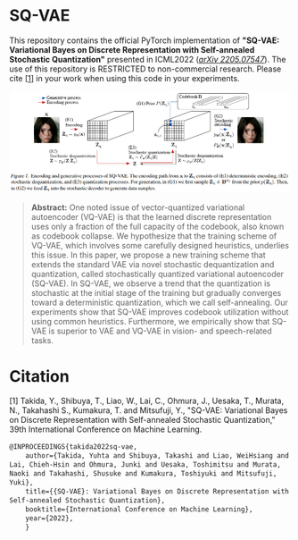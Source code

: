 # SQ-VAE
This repository contains the official PyTorch implementation of **"SQ-VAE: Variational Bayes on Discrete Representation with Self-annealed Stochastic Quantization"** presented in ICML2022 (*[arXiv 2205.07547](https://arxiv.org/abs/2205.07547)*).
The use of this repository is RESTRICTED to non-commercial research.
Please cite [[1](#citation)] in your work when using this code in your experiments.

![](imgs/method.png)

> **Abstract:** One noted issue of vector-quantized variational autoencoder (VQ-VAE) is that the learned discrete representation uses only a fraction of the full capacity of the codebook, also known as codebook collapse. We hypothesize that the training scheme of VQ-VAE, which involves some carefully designed heuristics, underlies this issue. In this paper, we propose a new training scheme that extends the standard VAE via novel stochastic dequantization and quantization, called stochastically quantized variational autoencoder (SQ-VAE). In SQ-VAE, we observe a trend that the quantization is stochastic at the initial stage of the training but gradually converges toward a deterministic quantization, which we call self-annealing. Our experiments show that SQ-VAE improves codebook utilization without using common heuristics. Furthermore, we empirically show that SQ-VAE is superior to VAE and VQ-VAE in vision- and speech-related tasks.


# Citation
[1] Takida, Y., Shibuya, T., Liao, W., Lai, C., Ohmura, J., Uesaka, T., Murata, N., Takahashi S., Kumakura, T. and Mitsufuji, Y.,
"SQ-VAE: Variational Bayes on Discrete Representation with Self-annealed Stochastic Quantization,"
39th International Conference on Machine Learning.
```
@INPROCEEDINGS{takida2022sq-vae,
    author={Takida, Yuhta and Shibuya, Takashi and Liao, WeiHsiang and Lai, Chieh-Hsin and Ohmura, Junki and Uesaka, Toshimitsu and Murata, Naoki and Takahashi, Shusuke and Kumakura, Toshiyuki and Mitsufuji, Yuki},
    title={{SQ-VAE}: Variational Bayes on Discrete Representation with Self-annealed Stochastic Quantization},
    booktitle={International Conference on Machine Learning},
    year={2022},
    }
```